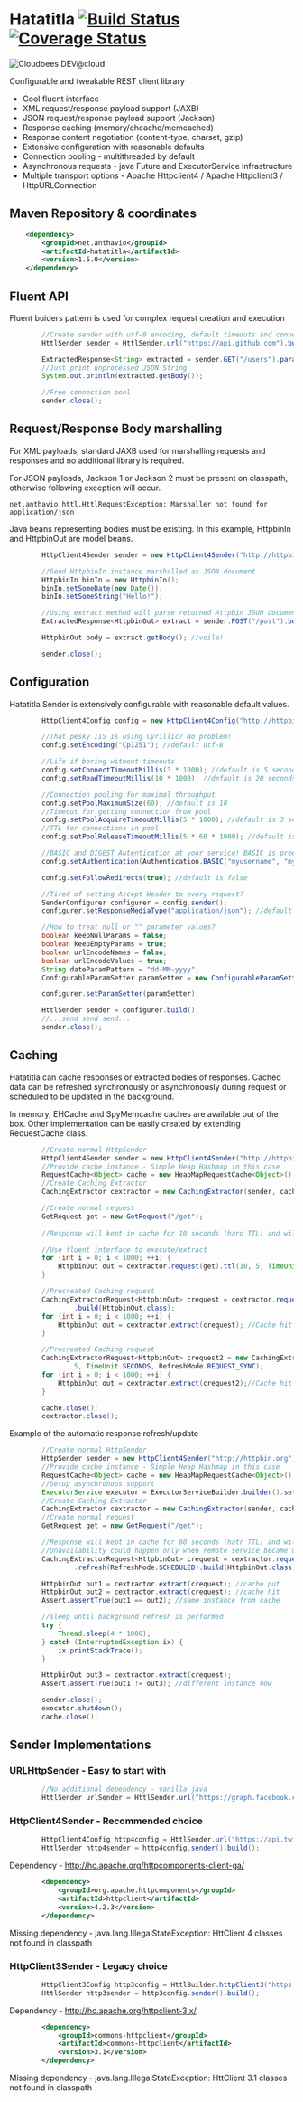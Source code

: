 Hatatitla [![Build Status](https://vanek.ci.cloudbees.com/buildStatus/icon?job=hatatitla-snapshot)](https://vanek.ci.cloudbees.com/job/hatatitla-snapshot/) [![Coverage Status](https://coveralls.io/repos/anthavio/hatatitla/badge.png?branch=master)](https://coveralls.io/r/anthavio/hatatitla?branch=master)
==========
 ![Cloudbees DEV@cloud](http://www.cloudbees.com/sites/default/files/Button-Powered-by-CB.png)


Configurable and tweakable REST client library

* Cool fluent interface
* XML request/response payload support (JAXB)
* JSON request/response payload support (Jackson)
* Response caching (memory/ehcache/memcached)
* Response content negotiation (content-type, charset, gzip)
* Extensive configuration with reasonable defaults
* Connection pooling - multithreaded by default
* Asynchronous requests - java Future and ExecutorService infrastructure
* Multiple transport options - Apache Httpclient4 / Apache Httpclient3 / HttpURLConnection

Maven Repository & coordinates
-------------

```xml
    <dependency>
        <groupId>net.anthavio</groupId>
        <artifactId>hatatitla</artifactId>
        <version>1.5.0</version>
    </dependency>
```

Fluent API
-------------
Fluent buiders pattern is used for complex request creation and execution

```java
		//Create sender with utf-8 encoding, default timeouts and connection pool
		HttlSender sender = HttlSender.url("https://api.github.com").build();

		ExtractedResponse<String> extracted = sender.GET("/users").param("since", 333).extract(String.class);
		//Just print unprocessed JSON String
		System.out.println(extracted.getBody());

		//Free connection pool
		sender.close();
```


Request/Response Body marshalling
-------------

For XML payloads, standard JAXB used for marshalling requests and responses and no additional library is required.

For JSON payloads, Jackson 1 or Jackson 2 must be present on classpath, otherwise following exception will occur.

```
net.anthavio.httl.HttlRequestException: Marshaller not found for application/json
```
Java beans representing bodies must be existing. In this example, HttpbinIn and HttpbinOut are model beans.

```java
		HttpClient4Sender sender = new HttpClient4Sender("http://httpbin.org");

		//Send HttpbinIn instance marshalled as JSON document
		HttpbinIn binIn = new HttpbinIn();
		binIn.setSomeDate(new Date());
		binIn.setSomeString("Hello!");

		//Using extract method will parse returned Httpbin JSON document into HttpbinOut instance
		ExtractedResponse<HttpbinOut> extract = sender.POST("/post").body(binIn, "application/json").extract(HttpbinOut.class);

		HttpbinOut body = extract.getBody(); //voila!

		sender.close();
```

Configuration
-------------

Hatatitla Sender is extensively configurable with reasonable default values.

```java
		HttpClient4Config config = new HttpClient4Config("http://httpbin.org");

		//That pesky IIS is using Cyrillic? No problem!
		config.setEncoding("Cp1251"); //default utf-8

		//Life if boring without timeouts
		config.setConnectTimeoutMillis(3 * 1000); //default is 5 seconds
		config.setReadTimeoutMillis(10 * 1000); //default is 20 seconds

		//Connection pooling for maximal throughput
		config.setPoolMaximumSize(60); //default is 10
		//Timeout for getting connection from pool
		config.setPoolAcquireTimeoutMillis(5 * 1000); //default is 3 seconds
		//TTL for connections in pool
		config.setPoolReleaseTimeoutMillis(5 * 60 * 1000); //default is 65 seconds

		//BASIC and DIGEST Autentication at your service! BASIC is preemptive by default.
		config.setAuthentication(Authentication.BASIC("myusername", "mypassword"));

		config.setFollowRedirects(true); //default is false

		//Tired of setting Accept Header to every request?
		SenderConfigurer configurer = config.sender();
		configurer.setResponseMediaType("application/json"); //default is none

		//How to treat null or "" parameter values?
		boolean keepNullParams = false;
		boolean keepEmptyParams = true;
		boolean urlEncodeNames = false;
		boolean urlEncodeValues = true;
		String dateParamPattern = "dd-MM-yyyy";
		ConfigurableParamSetter paramSetter = new ConfigurableParamSetter(keepNullParams, keepEmptyParams, urlEncodeNames, urlEncodeValues, dateParamPattern);

		configurer.setParamSetter(paramSetter);

		HttlSender sender = configurer.build();
		//...send send send...
		sender.close();
```


Caching
-------------
Hatatitla can cache responses or extracted bodies of responses. Cached data can be refreshed synchronously or asynchronously during request or scheduled to be updated in the background.

In memory, EHCache and SpyMemcache caches are available out of the box. Other implementation can be easily created by extending RequestCache class.

```java
		//Create normal HttpSender
		HttpClient4Sender sender = new HttpClient4Sender("http://httpbin.org");
		//Provide cache instance - Simple Heap Hashmap in this case
		RequestCache<Object> cache = new HeapMapRequestCache<Object>();
		//Create Caching Extractor
		CachingExtractor cextractor = new CachingExtractor(sender, cache);

		//Create normal request
		GetRequest get = new GetRequest("/get");
		
		//Response will kept in cache for 10 seconds (hard TTL) and will be refreshed every 5 seconds (soft TTL) using background thread.

		//Use fluent interface to execute/extract
		for (int i = 0; i < 1000; ++i) {
			HttpbinOut out = cextractor.request(get).ttl(10, 5, TimeUnit.SECONDS).extract(HttpbinOut.class);//Cache hit
		}

		//Precreated Caching request
		CachingExtractorRequest<HttpbinOut> crequest = cextractor.request(get).ttl(10, 5, TimeUnit.SECONDS)
				.build(HttpbinOut.class);
		for (int i = 0; i < 1000; ++i) {
			HttpbinOut out = cextractor.extract(crequest); //Cache hit
		}

		//Precreated Caching request
		CachingExtractorRequest<HttpbinOut> crequest2 = new CachingExtractorRequest<HttpbinOut>(get, HttpbinOut.class, 10,
				5, TimeUnit.SECONDS, RefreshMode.REQUEST_SYNC);
		for (int i = 0; i < 1000; ++i) {
			HttpbinOut out = cextractor.extract(crequest2);//Cache hit
		}

		cache.close();
		cextractor.close();
```

Example of the automatic response refresh/update

```java
		//Create normal HttpSender
		HttpSender sender = new HttpClient4Sender("http://httpbin.org");
		//Provide cache instance - Simple Heap Hashmap in this case
		RequestCache<Object> cache = new HeapMapRequestCache<Object>();
		//Setup asynchronous support
		ExecutorService executor = ExecutorServiceBuilder.builder().setMaximumPoolSize(1).setMaximumQueueSize(1).build();
		//Create Caching Extractor
		CachingExtractor cextractor = new CachingExtractor(sender, cache, executor);
		//Create normal request
		GetRequest get = new GetRequest("/get");

		//Response will kept in cache for 60 seconds (hatr TTL) and will be refreshed every 3 seconds (soft TTL) using background thread. 
		//Unavailability could happen only when remote service became unaccessible for more than 60-3 seconds
		CachingExtractorRequest<HttpbinOut> crequest = cextractor.request(get).ttl(60, 3, TimeUnit.SECONDS)
				.refresh(RefreshMode.SCHEDULED).build(HttpbinOut.class);

		HttpbinOut out1 = cextractor.extract(crequest); //cache put
		HttpbinOut out2 = cextractor.extract(crequest); //cache hit
		Assert.assertTrue(out1 == out2); //same instance from cache

		//sleep until background refresh is performed
		try {
			Thread.sleep(4 * 1000);
		} catch (InterruptedException ix) {
			ix.printStackTrace();
		}

		HttpbinOut out3 = cextractor.extract(crequest);
		Assert.assertTrue(out1 != out3); //different instance now

		sender.close();
		executor.shutdown();
		cache.close();
```



Sender Implementations
-------------

### URLHttpSender - Easy to start with

```java
		//No additional dependency - vanilla java
		HttlSender urlSender = HttlSender.url("https://graph.facebook.com").build();
```

### HttpClient4Sender - Recommended choice

```java		
		HttpClient4Config http4config = HttlSender.url("https://api.twitter.com").httpClient4();
		HttlSender http4sender = http4config.sender().build();
```
Dependency - http://hc.apache.org/httpcomponents-client-ga/

```xml
		<dependency>
			<groupId>org.apache.httpcomponents</groupId>
			<artifactId>httpclient</artifactId>
			<version>4.2.3</version>
		</dependency>
```

Missing dependency - java.lang.IllegalStateException: HttClient 4 classes not found in classpath

### HttpClient3Sender - Legacy choice

```java
		HttpClient3Config http3config = HttlBuilder.httpClient3("https://api.twitter.com");
		HttlSender http3sender = http3config.sender().build();
```
Dependency - http://hc.apache.org/httpclient-3.x/

```xml
		<dependency>
			<groupId>commons-httpclient</groupId>
			<artifactId>commons-httpclient</artifactId>
			<version>3.1</version>
		</dependency>
```
Missing dependency - java.lang.IllegalStateException: HttClient 3.1 classes not found in classpath
